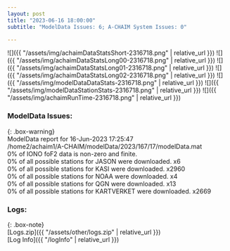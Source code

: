 ```yaml
---
layout: post
title: "2023-06-16 18:00:00"
subtitle: "ModelData Issues: 6; A-CHAIM System Issues: 0"

---
```


![]({{ "/assets/img/achaimDataStatsShort-2316718.png" | relative_url }})
![]({{ "/assets/img/achaimDataStatsLong00-2316718.png" | relative_url }})
![]({{ "/assets/img/achaimDataStatsLong01-2316718.png" | relative_url }})
![]({{ "/assets/img/achaimDataStatsLong02-2316718.png" | relative_url }})
![]({{ "/assets/img/modelDataDataStats-2316718.png" | relative_url }})
![]({{ "/assets/img/modelDataStationStats-2316718.png" | relative_url }})
![]({{ "/assets/img/achaimRunTime-2316718.png" | relative_url }})


### ModelData Issues:  
  
{: .box-warning}  
 ModelData report for 16-Jun-2023 17:25:47   
 /home2/achaim1/A-CHAIM/modelData/2023/167/17/modelData.mat   
 0% of IONO foF2 data is non-zero and finite.   
 0% of all possible stations for JASON were downloaded. x6   
 0% of all possible stations for KASI were downloaded. x2960   
 0% of all possible stations for NOAA were downloaded. x4   
 0% of all possible stations for QGN were downloaded. x13   
 0% of all possible stations for KARTVERKET were downloaded. x2669   
  


### Logs:  
  
{: .box-note}  
[Logs.zip]({{ "/assets/other/logs.zip" | relative_url }})  
[Log Info]({{ "/logInfo" | relative_url }})  
